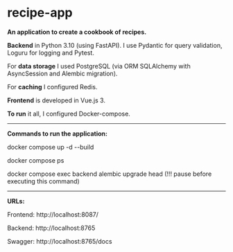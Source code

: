 # recipe-app

**An application to create a cookbook of recipes.**

**Backend** in Python 3.10 (using FastAPI). I use Pydantic for query validation, Loguru for logging and Pytest. 

For **data storage** I used PostgreSQL (via ORM SQLAlchemy with AsyncSession and Alembic migration). 

For **caching** I configured Redis. 

**Frontend** is developed in Vue.js 3. 

**To run** it all, I configured Docker-compose.

_______________________________________________________

**Commands to run the application:**

  docker compose up -d --build
  
  docker compose ps

  docker compose exec backend alembic upgrade head    (!!! pause before executing this command)
  
_______________________________________________________

**URLs:**

  Frontend: http://localhost:8087/

  Backend:  http://localhost:8765

  Swagger:  http://localhost:8765/docs 